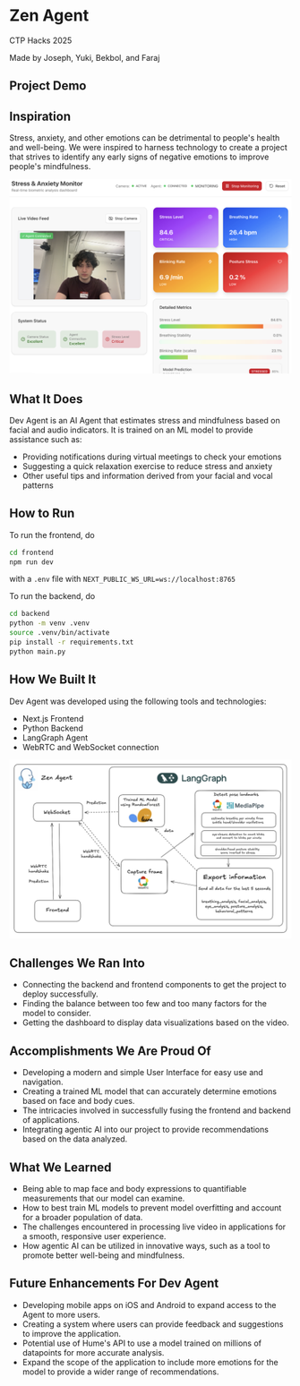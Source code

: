 # Zen Agent

CTP Hacks 2025

Made by Joseph, Yuki, Bekbol, and Faraj

## Project Demo

## Inspiration

Stress, anxiety, and other emotions can be detrimental to people's health and well-being. We were inspired to harness technology to create a project that strives to identify any early signs of negative emotions to improve people's mindfulness.


![Dashboard](frontend/public/dashboard.png)

## What It Does

Dev Agent is an AI Agent that estimates stress and mindfulness based on facial and audio indicators. It is trained on an ML model to provide assistance such as:

- Providing notifications during virtual meetings to check your emotions
- Suggesting a quick relaxation exercise to reduce stress and anxiety
- Other useful tips and information derived from your facial and vocal patterns 


## How to Run

To run the frontend, do
```bash
cd frontend
npm run dev
```
with a `.env` file with `NEXT_PUBLIC_WS_URL=ws://localhost:8765`

To run the backend, do
```bash
cd backend
python -m venv .venv
source .venv/bin/activate
pip install -r requirements.txt
python main.py
```

## How We Built It

Dev Agent was developed using the following tools and technologies:

- Next.js Frontend
- Python Backend
- LangGraph Agent
- WebRTC and WebSocket connection

![System diagram](frontend/public/systemdiagram.png)
    
## Challenges We Ran Into

- Connecting the backend and frontend components to get the project to deploy successfully.
- Finding the balance between too few and too many factors for the model to consider.
- Getting the dashboard to display data visualizations based on the video.
  
## Accomplishments We Are Proud Of

- Developing a modern and simple User Interface for easy use and navigation.
- Creating a trained ML model that can accurately determine emotions based on face and body cues.
- The intricacies involved in successfully fusing the frontend and backend of applications.
- Integrating agentic AI into our project to provide recommendations based on the data analyzed.
  
## What We Learned

- Being able to map face and body expressions to quantifiable measurements that our model can examine.
- How to best train ML models to prevent model overfitting and account for a broader population of data.
- The challenges encountered in processing live video in applications for a smooth, responsive user experience.
- How agentic AI can be utilized in innovative ways, such as a tool to promote better well-being and mindfulness.
    
## Future Enhancements For Dev Agent

- Developing mobile apps on iOS and Android to expand access to the Agent to more users.
- Creating a system where users can provide feedback and suggestions to improve the application.
- Potential use of Hume's API to use a model trained on millions of datapoints for more accurate analysis.
- Expand the scope of the application to include more emotions for the model to provide a wider range of recommendations.

